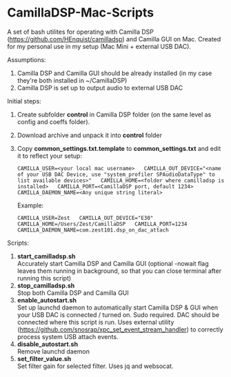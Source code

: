 # CamillaDSP-Mac-Scripts

A set of bash utilites for operating with Camilla DSP (https://github.com/HEnquist/camilladsp) and Camilla GUI on Mac. Created for my personal use in my setup (Mac Mini + external USB DAC). 

Assumptions:

1.  Camilla DSP and Camilla GUI should be already installed (in my case they're both installed in ~/CamillaDSP)
2.  Camilla DSP is set up to output audio to external USB DAC

Initial steps:

1.  Create subfolder **control** in Camilla DSP folder (on the same level as config and coeffs folder).
2.  Download archive and unpack it into **control** folder
3.  Copy **common\_settings.txt.template** to **common\_settings.txt** and edit it to reflect your setup:

	`
	CAMILLA_USER=<your local mac username>  
	CAMILLA_OUT_DEVICE="<name of your USB DAC Device, use "system_profiler SPAudioDataType" to list available devices>"  
	CAMILLA_HOME=<folder where camilladsp is installed>  
	CAMILLA_PORT=<CamillaDSP port, default 1234>  
	CAMILLA_DAEMON_NAME=<Any unique string literal>  
	`  
	  
	Example:  
	  
	`
	CAMILLA_USER=Zest  
	CAMILLA_OUT_DEVICE="E30"  
	CAMILLA_HOME=/Users/Zest/CamillaDSP  
	CAMILLA_PORT=1234  
	CAMILLA_DAEMON_NAME=com.zest101.dsp_on_dac_attach  
	`

Scripts: 

1.  **start\_camilladsp.sh**  
	Accurately start Camilla DSP and Camilla GUI (optional -nowait flag leaves them running in background, so that you can close terminal after running this script)
2.  **stop\_camilladsp.sh**  
	Stop both Camilla DSP and Camilla GUI
3.  **enable\_autostart.sh**  
	Set up launchd daemon to automatically start Camilla DSP & GUI when your USB DAC is connected / turned on. Sudo required. DAC should be connected where this script is run. Uses external utility (https://github.com/snosrap/xpc_set_event_stream_handler) to correctly process system USB attach events.
4.  **disable\_autostart.sh**  
	Remove launchd daemon
5.  **set\_filter\_value.sh**  
	Set filter gain for selected filter. Uses jq and websocat.

